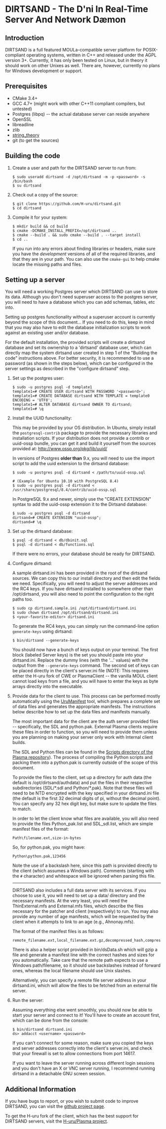 DIRTSAND - The D'ni In Real-Time Server And Network Dæmon
=========================================================

Introduction
------------

DIRTSAND is a full featured MOULa-compatible server platform for POSIX-compliant
operating systems, written in C++ and released under the AGPL version 3+.
Currently, it has only been tested on Linux, but in theory it should work on
other Unixes as well.  There are, however, currently no plans for Windows
development or support.


Prerequisites
-------------
* CMake 3.4+
* GCC 4.7+ (might work with other C++11 compliant compilers, but untested)
* Postgres (libpq) -- the actual database server can reside anywhere
* OpenSSL
* libreadline
* zlib
* [string_theory](https://github.com/zrax/string_theory)
* git (to get the sources)


Building the code
-----------------
1) Create a user and path for the DIRTSAND server to run from:

   ```
   $ sudo useradd dirtsand -d /opt/dirtsand -m -p <password> -s /bin/bash
   $ su dirtsand
   ```

2) Check out a copy of the source:

   ```
   $ git clone https://github.com/H-uru/dirtsand.git
   $ cd dirtsand
   ```

3) Compile it for your system:

   ```
   $ mkdir build && cd build
   $ cmake -DCMAKE_INSTALL_PREFIX=/opt/dirtsand ..
   $ cmake --build . && sudo cmake --build . --target install
   $ cd ..
   ```

   If you run into any errors about finding libraries or headers, make sure
   you have the *development* versions of all of the required libraries, and
   that they are in your path.  You can also use the `cmake-gui` to help cmake
   locate the missing paths and files.


Setting up a server
-------------------

You will need a working Postgres server which DIRTSAND can use to store its
data.  Although you don't need superuser access to the postgres server, you
will need to have a database which you can add schemas, tables, etc into.

Setting up postgres functionality without a superuser account is currently
beyond the scope of this document...  If you need to do this, keep in mind
that you may also have to edit the database initialization scripts to work
against an existing user and/or database.

For the default installation, the provided scripts will create a dirtsand
database and set its ownership to a 'dirtsand' database user, which can
directly map the system dirtsand user created in step 1 of the "Building
the code" instructions above.  For better security, it is recommended to
use a password (as shown in the steps below), which can be configured in
the server settings as described in the "configure dirtsand" step.


1) Set up the postgres user:

   ```
   $ sudo -u postgres psql -d template1
   template1=# CREATE USER dirtsand WITH PASSWORD '<password>';
   template1=# CREATE DATABASE dirtsand WITH TEMPLATE = template0 ENCODING = 'UTF8';
   template1=# ALTER DATABASE dirtsand OWNER TO dirtsand;
   template1=# \q
   ```

2) Install the UUID functionality:

   This may be provided by your OS distribution.  In Ubuntu, simply install
   the `postgresql-contrib` package to provide the necessary libraries and
   installation scripts.  If your distribution does not provide a contrib
   or uuid-ossp bundle, you can get it and build it yourself from the
   sources provided at:  http://www.ossp.org/pkg/lib/uuid/

   In versions of Postgres **older than** 9.x, you will need to use the
   import script to add the uuid extension to the dirtsand database:

   ```
   $ sudo -u postgres psql -d dirtsand < /path/to/uuid-ossp.sql

   # (Example for Ubuntu 10.10 with PostgreSQL 8.4)
   $ sudo -u postgres psql -d dirtsand < /usr/share/postgresql/8.4/contrib/uuid-ossp.sql
   ```

   In PostgreSQL 9.x and newer, simply use the "CREATE EXTENSION" syntax to
   add the uuid-ossp extension it to the Dirtsand database:

   ```
   $ sudo -u postgres psql -d dirtsand
   dirtsand=# CREATE EXTENSION "uuid-ossp";
   dirtsand=# \q
   ```

3) Set up the dirtsand database:

   ```
   $ psql -d dirtsand < db/dbinit.sql
   $ psql -d dirtsand < db/functions.sql
   ```

   If there were no errors, your database should be ready for DIRTSAND.

4) Configure dirtsand:

   A sample dirtsand.ini has been provided in the root of the dirtsand
   sources.  We can copy this to our install directory and then edit the
   fields we need.  Specifically, you will need to adjust the server
   addresses and the RC4 keys.  If you have dirtsand installed to somewhere
   other than /opt/dirtsand, you will also need to point the configuration
   to the right paths too.

    ```
   $ sudo cp dirtsand.sample.ini /opt/dirtsand/dirtsand.ini
   $ sudo chown dirtsand /opt/dirtsand/dirtsand.ini
   $ <your-favorite-editor> dirtsand.ini
   ```

   To generate the RC4 keys, you can simply run the command-line option
   `generate-keys` using dirtsand:

   ```
   $ bin/dirtsand --generate-keys
   ```

   You should now have a bunch of keys output on your terminal.  The first
   block (labeled Server keys) is the set you should paste into your
   dirtsand.ini.  Replace the dummy lines (with the '...' values) with the
   output from the `--generate-keys` command.  The second set of keys can be
   placed directly in the client's server.ini file (NOTE: This requires
   either the H-uru fork of CWE or PlasmaClient -- the vanilla MOUL
   client cannot load keys from a file, and you will have to enter the
   keys as byte arrays directly into the executable.

5) Provide data for the client to use.  This process can be performed mostly
   automatically using the [UruManifest](https://github.com/Hoikas/UruManifest)
   tool, which prepares a complete set of data files and generates the
   appropriate manifests.  The instructions below describe how to set up the
   data files and manifests manually.

   The most important data for the client are the auth server provided
   files -- specifically, the SDL and python.pak.  External Plasma clients
   require these files in order to function, so you will need to provide
   them unless you are planning on making your server only work with
   Internal client builds.

   The SDL and Python files can be found in the [Scripts directory of the
   Plasma repository](https://github.com/H-uru/Plasma/tree/master/Scripts)).
   The process of compiling the Python scripts and packing them into a
   python.pak is currently outside of the scope of this document.

   To provide the files to the client, set up a directory for auth data
   (the default is /opt/dirtsand/authdata) and put the files in their
   respective subdirectories (SDL/\*.sdl and Python/\*.pak).  Note that
   these files will need to be NTD encrypted with the key specified in
   your dirtsand.ini file (the default is the first 32 decimal digits of
   pi, without the decimal point).  You can specify any 32 hex digit key,
   but make sure to update the files to match.

   In order to let the client know what files are available, you will
   also need to provide the files Python_pak.list and SDL_sdl.list, which
   are simple manifest files of the format:

   ```
   Path\filename.ext,size-in-bytes
   ```

   So, for python.pak, you might have:

   ```
   Python\python.pak,123456
   ```

   Note the use of a backslash here, since this path is provided directly
   to the client (which assumes a Windows path).  Comments (starting with
   the `#` character) and whitespace will be ignored when parsing this file.

   --------

   DIRTSAND also includes a full data server with its services.  If you
   choose to use it, you will need to set up a data/ directory and the
   necessary manifests.  At the very least, you will need the
   ThinExternal.mfs and External.mfs files, which describe the files
   necessary for the patcher and client (respectively) to run.  You may
   also provide any number of age manifests, which will be requested by
   the client when it attempts to link to an age (e.g., Ahnonay.mfs).

   The format of the manifest files is as follows:

   ```
   remote_filename.ext,local_filename.ext.gz,decompressed_hash,compressed_hash,decompressed_size,compressed_size,flags
   ```

   There is also a helper script provided in bin/dsData.sh which will gzip
   a file and generate a manifest line with the correct hashes and sizes
   for you automatically.  Take care that the remote path expects to use a
   Windows path/filename, so it should use backslashes instead of forward
   ones, whereas the local filename should use Unix slashes.

   Alternatively, you can specify a remote file server address in your
   dirtsand.ini, which will allow the files to be fetched from an external
   file server.

6) Run the server:

   Assuming everything else went smoothly, you should now be able to start
   your server and connect to it!  You'll have to create an account first,
   which can be done from the console:

   ```
   $ bin/dirtsand dirtsand.ini
   ds> addacct <username> <password>
   ```

   If you can't connect for some reason, make sure you copied the keys
   and server addresses correctly into the client's server.ini, and check
   that your firewall is set to allow connections from port 14617.

   If you want to leave the server running across different login sessions
   and you don't have an X or VNC server running, I recommend running
   dirtsand in a detachable GNU screen session.


Additional Information
----------------------

If you have bugs to report, or you wish to submit code to improve DIRTSAND,
you can visit the [github project page](http://github.com/H-uru/dirtsand).

To get the H-uru fork of the client, which has the best support for DIRTSAND
servers, visit the [H-uru/Plasma project](http://github.com/H-uru/Plasma).
